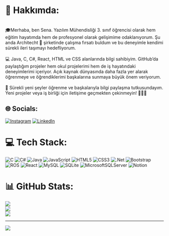 # 💫 Hakkımda:
<br>🎓Merhaba, ben Sena. Yazılım Mühendisliği 3. sınıf öğrencisi olarak hem eğitim hayatımda hem de profesyonel olarak gelişimime odaklanıyorum. Şu anda Architecht 🚀 şirketinde çalışma fırsatı buldum ve bu deneyimle kendimi sürekli ileri taşımayı hedefliyorum.<br><br>💻 Java, C, C#, React, HTML ve CSS alanlarında bilgi sahibiyim. GitHub’da paylaştığım projeler hem okul projelerimi hem de iş hayatındaki deneyimlerimi içeriyor. Açık kaynak dünyasında daha fazla yer alarak öğrenmeye ve öğrendiklerimi başkalarına sunmaya büyük önem veriyorum.<br><br>🌱 Sürekli yeni şeyler öğrenme ve başkalarıyla bilgi paylaşma tutkusundayım. Yeni projeler veya iş birliği için iletişime geçmekten çekinmeyin! 👩‍💻✨


## 🌐 Socials:
[![Instagram](https://img.shields.io/badge/Instagram-%23E4405F.svg?logo=Instagram&logoColor=white)](https://instagram.com/zsenashn) [![LinkedIn](https://img.shields.io/badge/LinkedIn-%230077B5.svg?logo=linkedin&logoColor=white)](https://linkedin.com/in/zeynep-sena-şahin-480944259) 

# 💻 Tech Stack:
![C](https://img.shields.io/badge/c-%2300599C.svg?style=for-the-badge&logo=c&logoColor=white) ![C#](https://img.shields.io/badge/c%23-%23239120.svg?style=for-the-badge&logo=csharp&logoColor=white) ![Java](https://img.shields.io/badge/java-%23ED8B00.svg?style=for-the-badge&logo=openjdk&logoColor=white) ![JavaScript](https://img.shields.io/badge/javascript-%23323330.svg?style=for-the-badge&logo=javascript&logoColor=%23F7DF1E) ![HTML5](https://img.shields.io/badge/html5-%23E34F26.svg?style=for-the-badge&logo=html5&logoColor=white) ![CSS3](https://img.shields.io/badge/css3-%231572B6.svg?style=for-the-badge&logo=css3&logoColor=white) ![.Net](https://img.shields.io/badge/.NET-5C2D91?style=for-the-badge&logo=.net&logoColor=white) ![Bootstrap](https://img.shields.io/badge/bootstrap-%238511FA.svg?style=for-the-badge&logo=bootstrap&logoColor=white) ![ROS](https://img.shields.io/badge/ros-%230A0FF9.svg?style=for-the-badge&logo=ros&logoColor=white) ![React](https://img.shields.io/badge/react-%2320232a.svg?style=for-the-badge&logo=react&logoColor=%2361DAFB) ![MySQL](https://img.shields.io/badge/mysql-4479A1.svg?style=for-the-badge&logo=mysql&logoColor=white) ![SQLite](https://img.shields.io/badge/sqlite-%2307405e.svg?style=for-the-badge&logo=sqlite&logoColor=white) ![MicrosoftSQLServer](https://img.shields.io/badge/Microsoft%20SQL%20Server-CC2927?style=for-the-badge&logo=microsoft%20sql%20server&logoColor=white) ![Notion](https://img.shields.io/badge/Notion-%23000000.svg?style=for-the-badge&logo=notion&logoColor=white)
# 📊 GitHub Stats:
![](https://github-readme-stats.vercel.app/api?username=zsenasahin&theme=nord&hide_border=false&include_all_commits=true&count_private=true)<br/>
![](https://github-readme-streak-stats.herokuapp.com/?user=zsenasahin&theme=nord&hide_border=false)<br/>
![](https://github-readme-stats.vercel.app/api/top-langs/?username=zsenasahin&theme=nord&hide_border=false&include_all_commits=true&count_private=true&layout=compact)

---
[![](https://visitcount.itsvg.in/api?id=zsenasahin&icon=0&color=0)](https://visitcount.itsvg.in)
